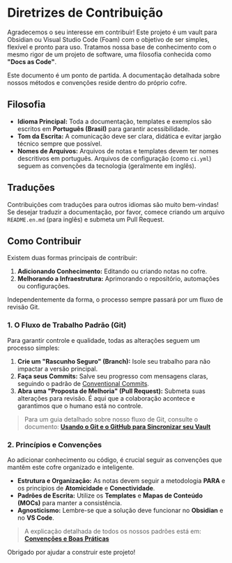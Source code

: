 # Diretrizes de Contribuição

Agradecemos o seu interesse em contribuir! Este projeto é um vault para Obsidian ou Visual Studio Code (Foam) com o objetivo de ser simples, flexível e pronto para uso. Tratamos nossa base de conhecimento com o mesmo rigor de um projeto de software, uma filosofia conhecida como **"Docs as Code"**.

Este documento é um ponto de partida. A documentação detalhada sobre nossos métodos e convenções reside dentro do próprio cofre.

## Filosofia

- **Idioma Principal:** Toda a documentação, templates e exemplos são escritos em **Português (Brasil)** para garantir acessibilidade.
- **Tom da Escrita:** A comunicação deve ser clara, didática e evitar jargão técnico sempre que possível.
- **Nomes de Arquivos:** Arquivos de notas e templates devem ter nomes descritivos em português. Arquivos de configuração (como `ci.yml`) seguem as convenções da tecnologia (geralmente em inglês).

## Traduções

Contribuições com traduções para outros idiomas são muito bem-vindas! Se desejar traduzir a documentação, por favor, comece criando um arquivo `README.en.md` (para inglês) e submeta um Pull Request.

## Como Contribuir

Existem duas formas principais de contribuir:

1.  **Adicionando Conhecimento:** Editando ou criando notas no cofre.
2.  **Melhorando a Infraestrutura:** Aprimorando o repositório, automações ou configurações.

Independentemente da forma, o processo sempre passará por um fluxo de revisão Git.

### 1. O Fluxo de Trabalho Padrão (Git)

Para garantir controle e qualidade, todas as alterações seguem um processo simples:

1.  **Crie um "Rascunho Seguro" (Branch):** Isole seu trabalho para não impactar a versão principal.
2.  **Faça seus Commits:** Salve seu progresso com mensagens claras, seguindo o padrão de [Conventional Commits](https://www.conventionalcommits.org/en/v1.0.0/).
3.  **Abra uma "Proposta de Melhoria" (Pull Request):** Submeta suas alterações para revisão. É aqui que a colaboração acontece e garantimos que o humano está no controle.

> Para um guia detalhado sobre nosso fluxo de Git, consulte o documento:
> **[Usando o Git e o GitHub para Sincronizar seu Vault](./99%20-%20Meta%20&%20Attachments/Usando%20o%20Git%20e%20o%20GitHub%20para%20Sincronizar%20seu%20Vault.md)**

### 2. Princípios e Convenções

Ao adicionar conhecimento ou código, é crucial seguir as convenções que mantêm este cofre organizado e inteligente.

-   **Estrutura e Organização:** As notas devem seguir a metodologia **PARA** e os princípios de **Atomicidade** e **Conectividade**.
-   **Padrões de Escrita:** Utilize os **Templates** e **Mapas de Conteúdo (MOCs)** para manter a consistência.
-   **Agnosticismo:** Lembre-se que a solução deve funcionar no **Obsidian** e no **VS Code**.

> A explicação detalhada de todos os nossos padrões está em:
> **[Convenções e Boas Práticas](./99%20-%20Meta%20&%20Attachments/Convenções%20e%20Boas%20Práticas.md)**

Obrigado por ajudar a construir este projeto!
